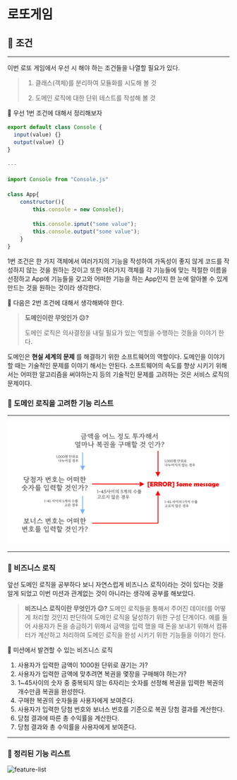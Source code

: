 # 로또게임

## :file_folder: 조건

---

이번 로또 게임에서 우선 시 해야 하는 조건들을 나열할 필요가 있다.

> 1. 클래스(객체)를 분리하여 모듈화를 시도해 볼 것
>
> 2. 도메인 로직에 대한 단위 테스트를 작성해 볼 것

:open_file_folder: 우선 1번 조건에 대해서 정리해보자

```javascript
export default class Console {
  input(value) {}
  output(value) {}
}

---

import Console from "Console.js"

class App{
    constructor(){
        this.console = new Console();

        this.console.ipnut("some value");
        this.console.output("some value");
    }
}
```

1번 조건은 한 가지 객체에서 여러가지의 기능을 작성하여 가독성이 좋지 않게 코드를 작성하지 않는 것을 원하는 것이고 또한 여러가지 객체를 각 기능들에 맞는 적절한 이름을 선정하고 App에 기능들을 갖고와 어떠한 기능을 하는 App인지 한 눈에 알아볼 수 있게 만드는 것을 원하는 것이라 생각한다.

:open_file_folder: 다음은 2번 조건에 대해서 생각해봐야 한다.

> **도메인이란 무엇인가 :confused:?**
>
> 도메인 로직은 의사결정을 내릴 필요가 있는 역할을 수행하는 것들을 이야기 한다.

도메인은 **현실 세계의 문제** 를 해결하기 위한 소프트웨어의 역할이다.
도메인을 이야기 할 때는 기술적인 문제를 이야기 해서는 안된다. 소프트웨어의 속도를 향상 시키기 위해서는 어떠한 알고리즘을 써야하는지 등의 기술적인 문제를 고려하는 것은 서비스 로직의 문제이다.

### :file_folder: 도메인 로직을 고려한 기능 리스트

---

![Tux, domain-logic](./domain-logic.png)

---

### :file_folder: 비즈니스 로직

앞선 도메인 로직을 공부하다 보니 자연스럽게 비즈니스 로직이라는 것이 있다는 것을 알게 되었고 이번 미션과 관계없는 것이 아니라는 생각에 공부를 해보았다.

> **비즈니스 로직이란 무엇인가 :confused:?**
> 도메인 로직들을 통해서 주어진 데이터를 어떻게 처리할 것인지 판단하여 도메인 로직을 달성하기 위한 구성 단계이다. 예를 들어 사용자가 돈을 송금하기 위해서 금액을 입력 했을 때 돈을 보내기 위해서 컴퓨터가 계산하고 처리하여 도메인 로직을 완성 시키기 위한 기능들을 이야기 한다.

:open_file_folder: 미션에서 발견할 수 있는 비즈니스 로직

1. 사용자가 입력한 금액이 1000원 단위로 끊기는 가?
2. 사용자가 입력한 금액에 맞추려면 복권을 몇장을 구매해야 하는가?
3. 1~45사이의 숫자 중 중복되지 않는 6자리는 숫자를 선정해 복권을 입력한 복권의 개수만큼 복권을 완성한다.
4. 구매한 복권의 숫자들을 사용자에게 보여준다.
5. 사용자가 입력한 당첨 번호와 보너스 번호를 기준으로 복권 당첨 결과를 계산한다.
6. 당첨 결과에 따른 총 수익률을 계산한다.
7. 당첨 결과와 총 수익률을 사용자에게 보여준다.

---

### :file_folder: 정리된 기능 리스트

![feature-list](./img2.png)

